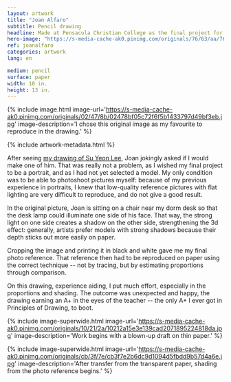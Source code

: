 ```yaml
---
layout: artwork
title: "Joan Alfaro"
subtitle: Pencil drawing
headline: Made at Pensacola Christian College as the final project for Principles of Drawing (AR 111).
hero-image: "https://s-media-cache-ak0.pinimg.com/originals/76/63/aa/7663aa6b8148a6fb848d4da29f79af61.jpg"
ref: joanalfaro
categories: artwork
lang: en

medium: pencil
surface: paper
width: 10 in.
height: 13 in.
---
```

{% include image.html image-url='https://s-media-cache-ak0.pinimg.com/originals/02/47/8b/02478bf05c72f6f5b1433797d49bf3eb.jpg' image-description='I chose this original image as my favourite to reproduce in the drawing.' %}

{% include artwork-metadata.html %}

After seeing <a href="http://denislabrecque.ca/artwork/2015/11/24/su-yeon-lee.html">my drawing of Su Yeon Lee</a>, Joan jokingly asked if I would make one of him. That was really not a problem, as I wished my final project to be a portrait, and as I had not yet selected a model. My only condition was to be able to photoshoot pictures myself: because of my previous experience in portraits, I knew that low-quality reference pictures with flat lighting are very difficult to reproduce, and do not give a good result.

In the original picture, Joan is sitting on a chair near my dorm desk so that the desk lamp could illuminate one side of his face. That way, the strong light on one side creates a shadow on the other side, strengthening the 3d effect: generally, artists prefer models with strong shadows because their depth sticks out more easily on paper.

Cropping the image and printing it in black and white gave me my final photo reference. That reference then had to be reproduced on paper using the correct technique -- not by tracing, but by estimating proportions through comparison.

On this drawing, experience aiding, I put much effort, especially in the proportions and shading. The outcome was unexpected and happy, the drawing earning an A+ in the eyes of the teacher -- the only A+ I ever got in Principles of Drawing, to boot.

{% include image-superwide.html image-url='https://s-media-cache-ak0.pinimg.com/originals/10/21/2a/10212a15e3e139cad2071895224818da.jpg' image-description='Work begins with a blown-up draft on thin paper.' %}

{% include image-superwide.html image-url='https://s-media-cache-ak0.pinimg.com/originals/cb/3f/7e/cb3f7e2b6dc9d1094d5fbdd9b57d4a6e.jpg' image-description='After transfer from the transparent paper, shading from the photo reference begins.' %}